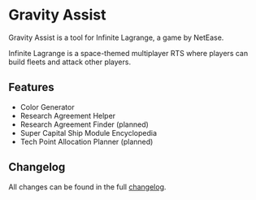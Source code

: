 # Gravity Assist

Gravity Assist is a tool for Infinite Lagrange, a game by NetEase.

Infinite Lagrange is a space-themed multiplayer RTS where players can build fleets and attack other players.

## Features

- Color Generator
- Research Agreement Helper
- Research Agreement Finder (planned)
- Super Capital Ship Module Encyclopedia
- Tech Point Allocation Planner (planned)

## Changelog

All changes can be found in the full [changelog](https://gravity-assist.netlify.app/).